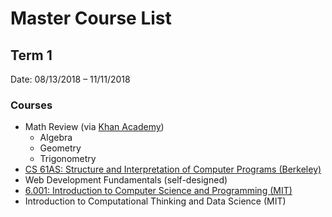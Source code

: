 # Master Course List

## Term 1

Date: 08/13/2018 &ndash; 11/11/2018

### Courses

- Math Review (via [Khan Academy](https://khanacademy.org))
  - Algebra
  - Geometry
  - Trigonometry
- [CS 61AS: Structure and Interpretation of Computer Programs (Berkeley)](./Berkeley_CS61AS)
- Web Development Fundamentals (self-designed)
- [6.001: Introduction to Computer Science and Programming (MIT)](./MIT_6.001)
- Introduction to Computational Thinking and Data Science (MIT)